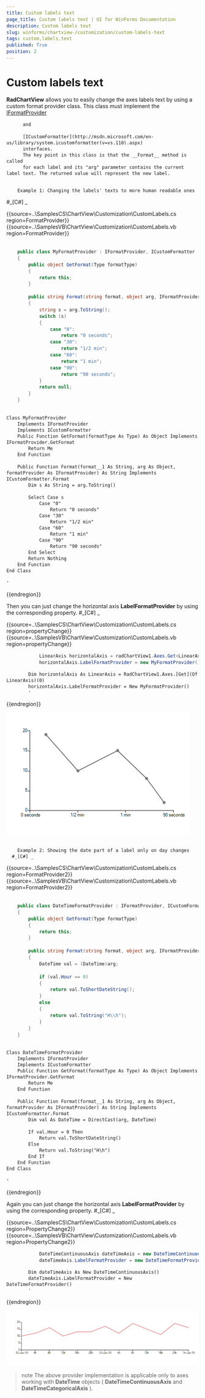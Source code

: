 ```yaml
---
title: Custom labels text
page_title: Custom labels text | UI for WinForms Documentation
description: Custom labels text
slug: winforms/chartview-/customization/custom-labels-text
tags: custom,labels,text
published: True
position: 2
---
```


# Custom labels text



__RadChartView__ allows you to easily change the axes labels text by using a custom format provider class.
          This class must implement the
          [
              IFormatProvider
            ](http://msdn.microsoft.com/en-us/library/system.iformatprovider.aspx)
          
          and
          
          [ICustomFormatter](http://msdn.microsoft.com/en-us/library/system.icustomformatter(v=vs.110).aspx)
          interfaces.
          The key point in this class is that the __Format__ method is called
          for each label and its "arg" parameter contains the current label text. The returned value will represent the new label.         
        

## 
        Example 1: Changing the labels' texts to more human readable ones
      

#_[C#] _

	



{{source=..\SamplesCS\ChartView\Customization\CustomLabels.cs region=FormatProvider}} 
{{source=..\SamplesVB\ChartView\Customization\CustomLabels.vb region=FormatProvider}} 

````C#

    public class MyFormatProvider : IFormatProvider, ICustomFormatter
    {
        public object GetFormat(Type formatType)
        {
            return this;
        }

        public string Format(string format, object arg, IFormatProvider formatProvider)
        {
            string s = arg.ToString();
            switch (s)
            {
                case "0":
                    return "0 seconds";
                case "30":
                    return "1/2 min";
                case "60":
                    return "1 min";
                case "90":
                    return "90 seconds";
            }
            return null;
        }
    }
````
````VB.NET

Class MyFormatProvider
    Implements IFormatProvider
    Implements ICustomFormatter
    Public Function GetFormat(formatType As Type) As Object Implements IFormatProvider.GetFormat
        Return Me
    End Function

    Public Function Format(format__1 As String, arg As Object, formatProvider As IFormatProvider) As String Implements ICustomFormatter.Format
        Dim s As String = arg.ToString()

        Select Case s
            Case "0"
                Return "0 seconds"
            Case "30"
                Return "1/2 min"
            Case "60"
                Return "1 min"
            Case "90"
                Return "90 seconds"
        End Select
        Return Nothing
    End Function
End Class

'
````

{{endregion}} 




Then you can just change the horizontal axis __LabelFormatProvider__ by using the corresponding property.
        #_[C#] _

	



{{source=..\SamplesCS\ChartView\Customization\CustomLabels.cs region=propertyChange}} 
{{source=..\SamplesVB\ChartView\Customization\CustomLabels.vb region=propertyChange}} 

````C#
            LinearAxis horizontalAxis = radChartView1.Axes.Get<LinearAxis>(0);
            horizontalAxis.LabelFormatProvider = new MyFormatProvider();
````
````VB.NET
        Dim horizontalAxis As LinearAxis = RadChartView1.Axes.[Get](Of LinearAxis)(0)
        horizontalAxis.LabelFormatProvider = New MyFormatProvider()
        '
````

{{endregion}} 


![chartview-customization-custom-labels 001](images/chartview-customization-custom-labels001.png)

## 
        Example 2: Showing the date part of a label only on day changes
      #_[C#] _

	



{{source=..\SamplesCS\ChartView\Customization\CustomLabels.cs region=FormatProvider2}} 
{{source=..\SamplesVB\ChartView\Customization\CustomLabels.vb region=FormatProvider2}} 

````C#

    public class DateTimeFormatProvider : IFormatProvider, ICustomFormatter
    {
        public object GetFormat(Type formatType)
        {
            return this;
        }

        public string Format(string format, object arg, IFormatProvider formatProvider)
        {
            DateTime val = (DateTime)arg;

            if (val.Hour == 0)
            {
                return val.ToShortDateString();
            }
            else
            {
                return val.ToString("H\\h");
            }
        }
    }
````
````VB.NET

Class DateTimeFormatProvider
    Implements IFormatProvider
    Implements ICustomFormatter
    Public Function GetFormat(formatType As Type) As Object Implements IFormatProvider.GetFormat
        Return Me
    End Function

    Public Function Format(format__1 As String, arg As Object, formatProvider As IFormatProvider) As String Implements ICustomFormatter.Format
        Dim val As DateTime = DirectCast(arg, DateTime)

        If val.Hour = 0 Then
            Return val.ToShortDateString()
        Else
            Return val.ToString("H\h")
        End If
    End Function
End Class

'
````

{{endregion}} 




Again you can just change the horizontal axis __LabelFormatProvider__ by using the corresponding property. #_[C#] _

	



{{source=..\SamplesCS\ChartView\Customization\CustomLabels.cs region=PropertyChange2}} 
{{source=..\SamplesVB\ChartView\Customization\CustomLabels.vb region=PropertyChange2}} 

````C#
            DateTimeContinuousAxis dateTimeAxis = new DateTimeContinuousAxis();
            dateTimeAxis.LabelFormatProvider = new DateTimeFormatProvider();
````
````VB.NET
        Dim dateTimeAxis As New DateTimeContinuousAxis()
        dateTimeAxis.LabelFormatProvider = New DateTimeFormatProvider()
        '
````

{{endregion}} 


![chartview-customization-custom-labels 002](images/chartview-customization-custom-labels002.png)

>note The above provider implementation is applicable only to axes working with __DateTime__ objects 
          ( __DateTimeContinuousAxis__ and __DateTimeCategoricalAxis__ ).
>

